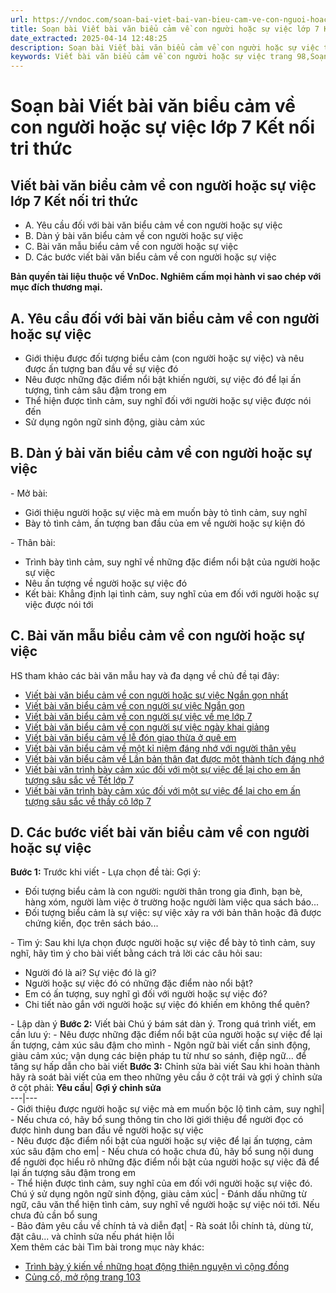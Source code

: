 ```yaml
---
url: https://vndoc.com/soan-bai-viet-bai-van-bieu-cam-ve-con-nguoi-hoac-su-viec-trang-98-268876
title: Soạn bài Viết bài văn biểu cảm về con người hoặc sự việc lớp 7 Kết nối tri thức - VnDoc.com
date_extracted: 2025-04-14 12:48:25
description: Soạn bài Viết bài văn biểu cảm về con người hoặc sự việc trang 98 lớp 7 nhằm giúp các em HS đạt kết quả tốt trong quá trình làm bài tập và học tập môn Ngữ văn lớp 7 sách Kết nối tri thức.
keywords: Viết bài văn biểu cảm về con người hoặc sự việc trang 98,Soạn bài Viết bài văn biểu cảm về con người hoặc sự việc trang 98,Soạn Viết bài văn biểu cảm về con người hoặc sự việc trang 98,Soạn văn 7 Viết bài văn biểu cảm về con người hoặc sự việc trang 98,Soạn Ngữ văn 7 Viết bài văn biểu cảm về con người hoặc sự việc trang 98,Soạn bài Viết bài văn biểu cảm về con người hoặc sự việc trang 98 lớp 7,soạn văn 7,ngữ văn 7,văn 7,soan van 7,soạn văn lớp 7,ngữ văn lớp 7,ngữ văn 7 tập 1,soạn ngữ văn 7
---
```


# Soạn bài Viết bài văn biểu cảm về con người hoặc sự việc lớp 7 Kết nối tri thức
## **Viết bài văn biểu cảm về con người hoặc sự việc lớp 7 Kết nối tri thức**
  * A. Yêu cầu đối với bài văn biểu cảm về con người hoặc sự việc 
  * B. Dàn ý bài văn biểu cảm về con người hoặc sự việc
  * C. Bài văn mẫu biểu cảm về con người hoặc sự việc
  * D. Các bước viết bài văn biểu cảm về con người hoặc sự việc 

**Bản quyền tài liệu thuộc về VnDoc. Nghiêm cấm mọi hành vi sao chép với mục đích thương mại.**
## **A. Yêu cầu đối với bài văn biểu cảm về con người hoặc sự việc**
  * Giới thiệu được đối tượng biểu cảm \(con người hoặc sự việc\) và nêu được ấn tượng ban đầu về sự việc đó
  * Nêu được những đặc điểm nổi bật khiến người, sự việc đó để lại ấn tượng, tình cảm sâu đậm trong em
  * Thể hiện được tình cảm, suy nghĩ đối với người hoặc sự việc được nói đến
  * Sử dụng ngôn ngữ sinh động, giàu cảm xúc

## **B. Dàn ý bài văn biểu cảm về con người hoặc sự việc**
\- Mở bài:
  * Giới thiệu người hoặc sự việc mà em muốn bày tỏ tình cảm, suy nghĩ
  * Bày tỏ tình cảm, ấn tượng ban đầu của em về người hoặc sự kiện đó

\- Thân bài:
  * Trình bày tình cảm, suy nghĩ về những đặc điểm nổi bật của người hoặc sự việc
  * Nêu ấn tượng về người hoặc sự việc đó
  * Kết bài: Khẳng định lại tình cảm, suy nghĩ của em đối với người hoặc sự việc được nói tới

## **C. Bài văn mẫu biểu cảm về con người hoặc sự việc**
HS tham khảo các bài văn mẫu hay và đa dạng về chủ đề tại đây:
  * [Viết bài văn biểu cảm về con người hoặc sự việc Ngắn gọn nhất](<https://vndoc.com/viet-bai-van-bieu-cam-ve-con-nguoi-hoac-su-viec-ngan-gon-nhat-281857>)
  * [Viết bài văn biểu cảm về con người sự việc Ngắn gọn](<https://vndoc.com/viet-bai-van-bieu-cam-ve-con-nguoi-su-viec-ngan-gon-281858>)
  * [Viết bài văn biểu cảm về con người sự việc về mẹ lớp 7](<https://vndoc.com/van-mau-lop-7-cam-nghi-ve-me-cua-em-134551>)
  * [Viết bài văn biểu cảm về con người sự việc ngày khai giảng](<https://vndoc.com/viet-bai-van-bieu-cam-ve-con-nguoi-su-viec-ngay-khai-giang-281860>)
  * [Viết bài văn biểu cảm về lễ đón giao thừa ở quê em](<https://vndoc.com/cam-nhan-ve-le-don-giao-thua-que-toi-281861>)
  * [Viết bài văn biểu cảm về một kỉ niệm đáng nhớ với người thân yêu](<https://vndoc.com/viet-bai-van-bieu-cam-ve-mot-ki-niem-dang-nho-voi-nguoi-than-yeu-281862>)
  * [Viết bài văn biểu cảm về Lần bản thân đạt được một thành tích đáng nhớ](<https://vndoc.com/viet-bai-van-bieu-cam-ve-lan-ban-than-dat-duoc-mot-thanh-tich-dang-nho-281863>)
  * [Viết bài văn trình bày cảm xúc đối với một sự việc để lại cho em ấn tượng sâu sắc về Tết lớp 7](<https://vndoc.com/viet-bai-van-trinh-bay-cam-xuc-doi-voi-mot-su-viec-de-lai-cho-em-an-tuong-sau-sac-ve-tet-282292>)
  * [Viết bài văn trình bày cảm xúc đối với một sự việc để lại cho em ấn tượng sâu sắc về thầy cô lớp 7](<https://vndoc.com/viet-bai-van-trinh-bay-cam-xuc-doi-voi-mot-su-viec-de-lai-cho-em-an-tuong-sau-sac-ve-thay-co-282294>)

## **D. Các bước viết bài văn biểu cảm về con người hoặc sự việc**
**Bước 1:** Trước khi viết
\- Lựa chọn đề tài: Gợi ý:
  * Đối tượng biểu cảm là con người: người thân trong gia đình, bạn bè, hàng xóm, người làm việc ở trường hoặc người làm việc qua sách báo...
  * Đối tượng biểu cảm là sự việc: sự việc xảy ra với bản thân hoặc đã được chứng kiến, đọc trên sách báo...

\- Tìm ý: Sau khi lựa chọn được người hoặc sự việc để bày tỏ tình cảm, suy nghĩ, hãy tìm ý cho bài viết bằng cách trả lời các câu hỏi sau:
  * Người đó là ai? Sự việc đó là gì?
  * Người hoặc sự việc đó có những đặc điểm nào nổi bật?
  * Em có ấn tượng, suy nghĩ gì đối với người hoặc sự việc đó?
  * Chi tiết nào gắn với người hoặc sự việc đó khiến em không thể quên?

\- Lập dàn ý
**Bước 2:** Viết bài
Chú ý bám sát dàn ý. Trong quá trình viết, em cần lưu ý:
\- Nêu được những đặc điểm nổi bật của người hoặc sự việc để lại ấn tượng, cảm xúc sâu đậm cho mình
\- Ngôn ngữ bài viết cần sinh động, giàu cảm xúc; vận dụng các biện pháp tu từ như so sánh, điệp ngữ... để tăng sự hấp dẫn cho bài viết
**Bước 3:** Chỉnh sửa bài viết
Sau khi hoàn thành hãy rà soát bài viết của em theo những yêu cầu ở cột trái và gợi ý chỉnh sửa ở cột phải:
**Yêu cầu**| **Gợi ý chỉnh sửa**  
---|---  
\- Giới thiệu được người hoặc sự việc mà em muốn bộc lộ tình cảm, suy nghĩ| \- Nếu chưa có, hãy bổ sung thông tin cho lời giới thiệu để người đọc có được hình dung ban đầu về người hoặc sự việc  
\- Nêu được đặc điểm nổi bật của người hoặc sự việc để lại ấn tượng, cảm xúc sâu đậm cho em| \- Nếu chưa có hoặc chưa đủ, hãy bổ sung nội dung để người đọc hiểu rõ những đặc điểm nổi bật của người hoặc sự việc đã để lại ấn tượng sâu đậm trong em  
\- Thể hiện được tình cảm, suy nghĩ của em đối với người hoặc sự việc đó. Chú ý sử dụng ngôn ngữ sinh động, giàu cảm xúc| \- Đánh dấu những từ ngữ, câu văn thể hiện tình cảm, suy nghĩ về người hoặc sự việc nói tới. Nếu chưa đủ cần bổ sung  
\- Bảo đảm yêu cầu về chính tả và diễn đạt| \- Rà soát lỗi chính tả, dùng từ, đặt câu... và chỉnh sửa nếu phát hiện lỗi  
Xem thêm các bài Tìm bài trong mục này khác:
  * [Trình bày ý kiến về những hoạt động thiện nguyện vì cộng đồng](</soan-bai-trinh-bay-y-kien-ve-nhung-hoat-dong-thien-nguyen-vi-cong-dong-268907>)
  * [Củng cố, mở rộng trang 103](</soan-bai-cung-co-mo-rong-trang-103-268917>)

